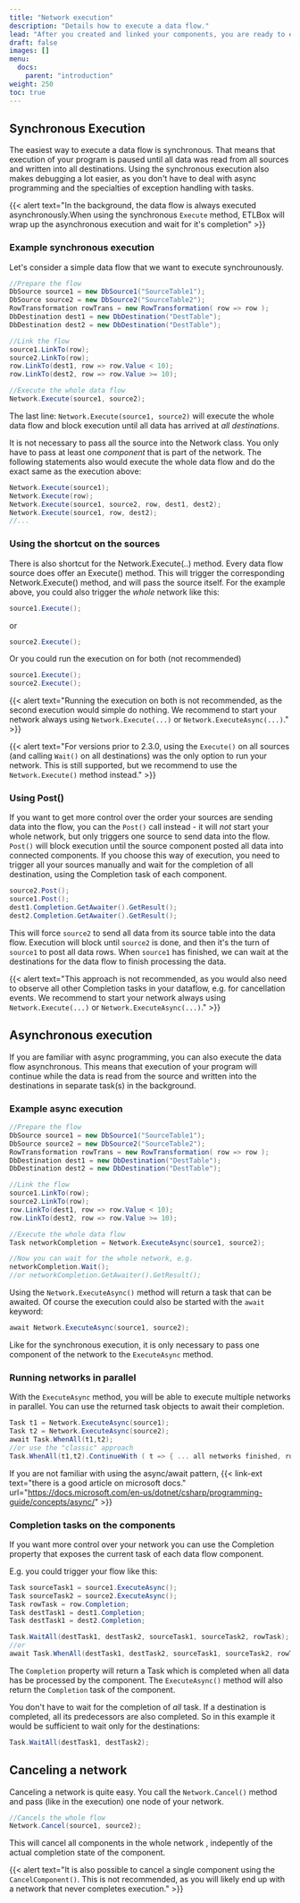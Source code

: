 ```yaml
---
title: "Network execution"
description: "Details how to execute a data flow."
lead: "After you created and linked your components, you are ready to execute your data flow."
draft: false
images: []
menu:
  docs:
    parent: "introduction"
weight: 250
toc: true
---
```


## Synchronous Execution

The easiest way to execute a data flow is synchronous. That means that execution of your program is paused
until all data was read from all sources and written into all destinations. Using the synchronous execution also makes
debugging a lot easier, as you don't have to deal with async programming and the specialties of exception
handling with tasks.

{{< alert text="In the background, the data flow is always executed asynchronously.When using the synchronous <code>Execute</code> method, ETLBox will wrap up the asynchronous execution and wait for it's completion" >}}

### Example synchronous execution

Let's consider a simple data flow that we want to execute synchrounously.

```C#
//Prepare the flow
DbSource source1 = new DbSource1("SourceTable1");
DbSource source2 = new DbSource2("SourceTable2");
RowTransformation rowTrans = new RowTransformation( row => row );
DbDestination dest1 = new DbDestination("DestTable");
DbDestination dest2 = new DbDestination("DestTable");

//Link the flow
source1.LinkTo(row);
source2.LinkTo(row);
row.LinkTo(dest1, row => row.Value < 10);
row.LinkTo(dest2, row => row.Value >= 10);

//Execute the whole data flow
Network.Execute(source1, source2);
```

The last line: `Network.Execute(source1, source2)` will execute the whole data flow and block execution until all data has arrived at *all destinations*.

It is not necessary to pass all the source into the Network class. You only have to pass at least one *component* that is part of the network. The following statements also would execute the whole data flow and do the exact same as the execution above:

```C#
Network.Execute(source1);
Network.Execute(row);
Network.Execute(source1, source2, row, dest1, dest2);
Network.Execute(source1, row, dest2);
//...
```

### Using the shortcut on the sources

There is also shortcut for the Network.Execute(..) method.
Every data flow source does offer an Execute() method. This will trigger the corresponding Network.Execute() method, and will pass the source itself.
For the example above, you could also trigger the *whole* network like this:

```C#
source1.Execute();
```

or

```C#
source2.Execute();
```

Or you could run the execution on for both (not recommended)
```C#
source1.Execute();
source2.Execute();
```


{{< alert text="Running the execution on both is not recommended, as the second execution would simple do nothing. We recommend to start your network always using <code>Network.Execute(...)</code> or <code>Network.ExecuteAsync(...)</code>." >}}



{{< alert text="For versions prior to 2.3.0, using the <code>Execute()</code> on all sources (and calling <code>Wait()</code> on all destinations) was the only option to run your  network. This is still supported, but we recommend to use the <code>Network.Execute()</code> method instead." >}}

### Using Post()

If you want to get more control over the order your sources are sending data into the flow, you can the `Post()` call instead - it will *not* start your whole network, but only triggers one source to send data into the flow. `Post()` will block execution until the source component posted all data into connected components. If you choose this way of execution, you need to trigger all your sources manually and wait for the completion of all destination, using the Completion task of each component.

```C#
source2.Post();
source1.Post();
dest1.Completion.GetAwaiter().GetResult();
dest2.Completion.GetAwaiter().GetResult();
```

This will force `source2` to send all data from its source table into the data flow. Execution will block until `source2` is done, and then it's the turn of `source1` to post all data rows. When `source1` has finished, we can wait at the destinations for the data flow to finish processing the data.

{{< alert text="This approach is not recommended, as you would also need to observe all other Completion tasks in your dataflow, e.g. for cancellation events. We recommend to start your network always using <code>Network.Execute(...)</code> or <code>Network.ExecuteAsync(...)</code>." >}}

## Asynchronous execution

If you are familiar with async programming, you can also execute the data flow asynchronous. This means that execution of your program will continue while the data is read from the source and written into the destinations in separate task(s) in the background.

### Example async execution

```C#
//Prepare the flow
DbSource source1 = new DbSource1("SourceTable1");
DbSource source2 = new DbSource2("SourceTable2");
RowTransformation rowTrans = new RowTransformation( row => row );
DbDestination dest1 = new DbDestination("DestTable");
DbDestination dest2 = new DbDestination("DestTable");

//Link the flow
source1.LinkTo(row);
source2.LinkTo(row);
row.LinkTo(dest1, row => row.Value < 10);
row.LinkTo(dest2, row => row.Value >= 10);

//Execute the whole data flow
Task networkCompletion = Network.ExecuteAsync(source1, source2);

//Now you can wait for the whole network, e.g.
networkCompletion.Wait();
//or networkCompletion.GetAwaiter().GetResult();

```

Using the `Network.ExecuteAsync()` method will return a task that can be awaited. Of course the execution could also be started with the `await` keyword:

```C#
await Network.ExecuteAsync(source1, source2);
```

Like for the synchronous execution, it is only necessary to pass one component of the network to the `ExecuteAsync` method.

### Running networks in parallel

With the `ExecuteAsync` method, you will be able to execute multiple networks in parallel. You can use the returned task objects to await their completion.

```C#
Task t1 = Network.ExecuteAsync(source1);
Task t2 = Network.ExecuteAsync(source2);
await Task.WhenAll(t1,t2);
//or use the "classic" approach
Task.WhenAll(t1,t2).ContinueWith ( t => { ... all networks finished, run more code here ... } );
```

If you are not familiar with using the async/await pattern, {{< link-ext text="there is a good article on microsoft docs." url="https://docs.microsoft.com/en-us/dotnet/csharp/programming-guide/concepts/async/" >}}

### Completion tasks on the components

If you want more control over your network you can use the Completion property that exposes the current task of each data flow component.

E.g. you could trigger your flow like this:

```C#
Task sourceTask1 = source1.ExecuteAsync();
Task sourceTask2 = source2.ExecuteAsync();
Task rowTask = row.Completion;
Task destTask1 = dest1.Completion;
Task destTask1 = dest2.Completion;

Task.WaitAll(destTask1, destTask2, sourceTask1, sourceTask2, rowTask);
//or
await Task.WhenAll(destTask1, destTask2, sourceTask1, sourceTask2, rowTask);
```

The `Completion` property will return a Task which is completed when all data has be processed by the component.
The `ExecuteAsync()` method will also return the `Completion` task of the component.

You don't have to wait for the completion of *all* task. If a destination is completed, all its predecessors are also completed. So in this example it would be sufficient to wait only for the destinations:

```C#
Task.WaitAll(destTask1, destTask2);
```

## Canceling a network

Canceling a network is quite easy. You call the `Network.Cancel()` method and pass (like in the execution) one node of your network.

```C#
//Cancels the whole flow
Network.Cancel(source1, source2);
```

This will cancel all components in the whole network , indepently of the actual completion state of the component.

{{< alert text="It is also possible to cancel a single component using the <code>CancelComponent()</code>. This is not recommended, as you will likely end up with a network that never completes execution." >}}
